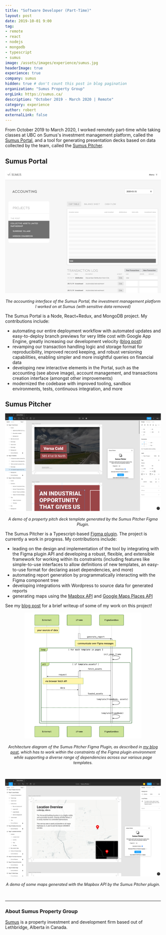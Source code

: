 ```yaml
---
title: "Software Developer (Part-Time)"
layout: post
date: 2019-10-01 9:00
tag:
- remote
- react
- nodejs
- mongodb
- typescript
- sumus
image: /assets/images/experience/sumus.jpg
headerImage: true
experience: true
company: sumus
hidden: true # don't count this post in blog pagination
organization: "Sumus Property Group"
orgLink: https://sumus.ca/
description: "October 2019 - March 2020 | Remote"
category: experience
author: robert
externalLink: false
---
```



From October 2019 to March 2020, I worked remotely part-time while taking classes at UBC on
Sumus's investment management platform, called the [Sumus Portal](#sumus-portal), and a tool for
generating presentation decks based on data collected by the team, called the [Sumus Pitcher](#sumus-pitcher).

## Sumus Portal

<p align="center">
    <img src="/assets/images/experience/sumus/portal-accounting.jpg" />
</p>

<p align="center">
    <i style="font-size:90%;">
    The accounting interface of the Sumus Portal, the investment management platform I worked on at Sumus
    (with sensitive data removed)
    </i>
</p>

The Sumus Portal is a Node, React+Redux, and MongoDB project. My contributions include:

* automating our entire deployment workflow with automated updates and easy-to-deploy branch previews
  for very little cost with Google App Engine, greatly increasing our development velocity ([blog post](/appengine-branch-previews))
* revamping our transaction handling logic and storage format for reproducibility, improved record keeping,
  and robust versioning capabilities, enabling simpler and more insightful queries on financial data
* developing new interactive elements in the Portal, such as the accounting (see above image),
  account management, and transactions creation interface (amongst other improvements)
* modernized the codebase with improved tooling, sandbox environments, tests, continuous integration, and more

## Sumus Pitcher

<p align="center">
    <img src="/assets/images/experience/sumus/pitcher-demo.png" />
</p>

<p align="center">
    <i style="font-size:90%;">
    A demo of a property pitch deck template generated by the Sumus Pitcher Figma Plugin.
    </i>
</p>

The Sumus Pitcher is a Typescript-based [Figma plugin](https://www.figma.com). The project is
currently a work in progress. My contributions include:

* leading on the design and implementation of the tool by integrating with the Figma plugin API
  and developing a robust, flexible, and extensible framework for working within its constraints
  (including features like simple-to-use interfaces to allow definitions of new templates, an
  easy-to-use format for declaring asset dependencies, and more)
* automating report generation by programmatically interacting with the Figma component tree
* developing integrations with Wordpress to source data for generated reports
* generating maps using the [Mapbox API](https://www.mapbox.com/) and [Google Maps Places API](https://developers.google.com/places/web-service/intro)

See my [blog post](/figma-report-plugin) for a brief writeup of some of my work on this project!

<p align="center">
    <img width="75%" src="/assets/images/experience/sumus/pitcher-architecture.png" />
</p>

<p align="center">
    <i style="font-size:90%;">
    Architecture diagram of the Sumus Pitcher Figma Plugin, as described in
    <a href="/figma-report-plugin">my blog post</a>, which has to work within the constraints of
    the Figma plugin environment while supporting a diverse range of dependencies across our various
    page templates.
    </i>
</p>

<br />

<p align="center">
    <img src="/assets/images/experience/sumus/pitcher-map.png" />
</p>

<p align="center">
    <i style="font-size:90%;">
    A demo of some maps generated with the Mapbox API by the Sumus Pitcher plugin.
    </i>
</p>

<br />

<hr />

### About Sumus Property Group

[Sumus](https://sumus.ca/about.html) is a property investment and development firm based out of
Lethbridge, Alberta in Canada.
